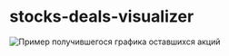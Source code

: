 # stocks-deals-visualizer

![Пример получившегося графика оставшихся акций](https://tyvik.ru/upload/stocks-deals-visualizer/ROSN.png)
